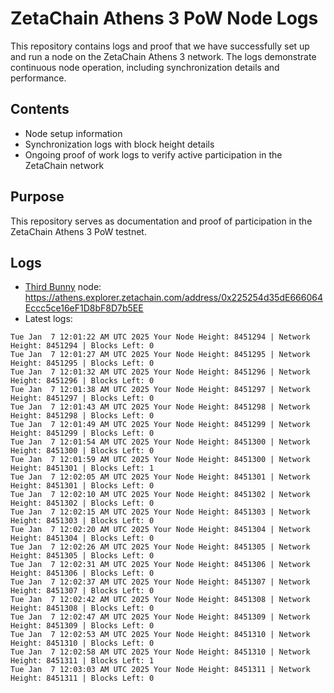 # ZetaChain Athens 3 PoW Node Logs
This repository contains logs and proof that we have successfully set up and run a node on the ZetaChain Athens 3 network. The logs demonstrate continuous node operation, including synchronization details and performance.

## Contents
- Node setup information
- Synchronization logs with block height details
- Ongoing proof of work logs to verify active participation in the ZetaChain network

## Purpose
This repository serves as documentation and proof of participation in the ZetaChain Athens 3 PoW testnet.

## Logs

- [Third Bunny](https://thirdbunny.xyz/) node: https://athens.explorer.zetachain.com/address/0x225254d35dE666064Eccc5ce16eF1D8bF8D7b5EE
- Latest logs:
```
Tue Jan  7 12:01:22 AM UTC 2025 Your Node Height: 8451294 | Network Height: 8451294 | Blocks Left: 0
Tue Jan  7 12:01:27 AM UTC 2025 Your Node Height: 8451295 | Network Height: 8451295 | Blocks Left: 0
Tue Jan  7 12:01:32 AM UTC 2025 Your Node Height: 8451296 | Network Height: 8451296 | Blocks Left: 0
Tue Jan  7 12:01:38 AM UTC 2025 Your Node Height: 8451297 | Network Height: 8451297 | Blocks Left: 0
Tue Jan  7 12:01:43 AM UTC 2025 Your Node Height: 8451298 | Network Height: 8451298 | Blocks Left: 0
Tue Jan  7 12:01:49 AM UTC 2025 Your Node Height: 8451299 | Network Height: 8451299 | Blocks Left: 0
Tue Jan  7 12:01:54 AM UTC 2025 Your Node Height: 8451300 | Network Height: 8451300 | Blocks Left: 0
Tue Jan  7 12:01:59 AM UTC 2025 Your Node Height: 8451300 | Network Height: 8451301 | Blocks Left: 1
Tue Jan  7 12:02:05 AM UTC 2025 Your Node Height: 8451301 | Network Height: 8451301 | Blocks Left: 0
Tue Jan  7 12:02:10 AM UTC 2025 Your Node Height: 8451302 | Network Height: 8451302 | Blocks Left: 0
Tue Jan  7 12:02:15 AM UTC 2025 Your Node Height: 8451303 | Network Height: 8451303 | Blocks Left: 0
Tue Jan  7 12:02:20 AM UTC 2025 Your Node Height: 8451304 | Network Height: 8451304 | Blocks Left: 0
Tue Jan  7 12:02:26 AM UTC 2025 Your Node Height: 8451305 | Network Height: 8451305 | Blocks Left: 0
Tue Jan  7 12:02:31 AM UTC 2025 Your Node Height: 8451306 | Network Height: 8451306 | Blocks Left: 0
Tue Jan  7 12:02:37 AM UTC 2025 Your Node Height: 8451307 | Network Height: 8451307 | Blocks Left: 0
Tue Jan  7 12:02:42 AM UTC 2025 Your Node Height: 8451308 | Network Height: 8451308 | Blocks Left: 0
Tue Jan  7 12:02:47 AM UTC 2025 Your Node Height: 8451309 | Network Height: 8451309 | Blocks Left: 0
Tue Jan  7 12:02:53 AM UTC 2025 Your Node Height: 8451310 | Network Height: 8451310 | Blocks Left: 0
Tue Jan  7 12:02:58 AM UTC 2025 Your Node Height: 8451310 | Network Height: 8451311 | Blocks Left: 1
Tue Jan  7 12:03:03 AM UTC 2025 Your Node Height: 8451311 | Network Height: 8451311 | Blocks Left: 0
```
